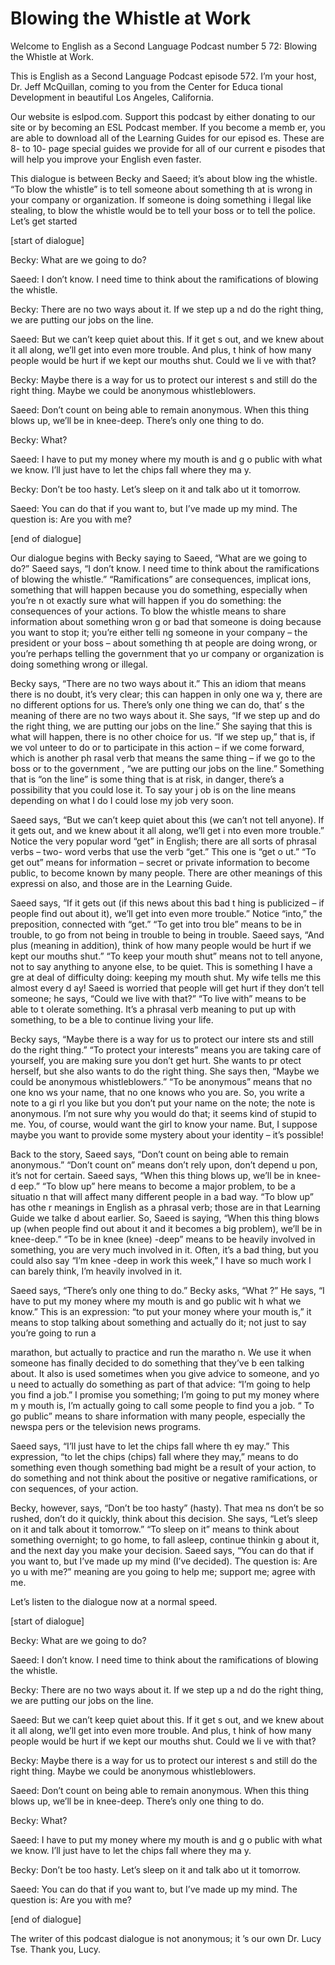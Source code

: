 # Blowing the Whistle at Work

Welcome to English as a Second Language Podcast number 5 72: Blowing the Whistle at Work.

This is English as a Second Language Podcast episode 572.  I’m your host, Dr. Jeff McQuillan, coming to you from the Center for Educa tional Development in beautiful Los Angeles, California.

Our website is eslpod.com.  Support this podcast by either  donating to our site or by becoming an ESL Podcast member.  If you become a memb er, you are able to download all of the Learning Guides for our episod es.  These are 8- to 10- page special guides we provide for all of our current e pisodes that will help you improve your English even faster.

This dialogue is between Becky and Saeed; it’s about blow ing the whistle.  “To blow the whistle” is to tell someone about something th at is wrong in your company or organization.  If someone is doing something i llegal like stealing, to blow the whistle would be to tell your boss or to tell the police.  Let’s get started

[start of dialogue]

Becky:  What are we going to do?

Saeed:  I don’t know.  I need time to think about the  ramifications of blowing the whistle.

Becky:  There are no two ways about it.  If we step up a nd do the right thing, we are putting our jobs on the line.

Saeed:  But we can’t keep quiet about this.  If it get s out, and we knew about it all along, we’ll get into even more trouble.  And plus, t hink of how many people would be hurt if we kept our mouths shut.  Could we li ve with that?

Becky:  Maybe there is a way for us to protect our interest s and still do the right thing.  Maybe we could be anonymous whistleblowers.

Saeed:  Don’t count on being able to remain anonymous.   When this thing blows up, we’ll be in knee-deep.  There’s only one thing to do.

Becky:  What?

 Saeed:  I have to put my money where my mouth is and g o public with what we know.  I’ll just have to let the chips fall where they ma y.

Becky:  Don’t be too hasty.  Let’s sleep on it and talk abo ut it tomorrow.

Saeed:  You can do that if you want to, but I’ve made  up my mind.  The question is: Are you with me?

[end of dialogue]

Our dialogue begins with Becky saying to Saeed, “What are  we going to do?” Saeed says, “I don’t know.  I need time to think about the ramifications of blowing the whistle.”  “Ramifications” are consequences, implicat ions, something that will happen because you do something, especially when you’re n ot exactly sure what will happen if you do something: the consequences of your actions.  To blow the whistle means to share information about something wron g or bad that someone is doing because you want to stop it; you’re either telli ng someone in your company – the president or your boss – about something th at people are doing wrong, or you’re perhaps telling the government that yo ur company or organization is doing something wrong or illegal.

Becky says, “There are no two ways about it.”  This an idiom  that means there is no doubt, it’s very clear; this can happen in only one wa y, there are no different options for us.  There’s only one thing we can do, that’ s the meaning of there are no two ways about it.  She says, “If we step up and do the right thing, we are putting our jobs on the line.”  She saying that this is what will happen, there is no other choice for us.  “If we step up,” that is, if we vol unteer to do or to participate in this action – if we come forward, which is another ph rasal verb that means the same thing – if we go to the boss or to the government , “we are putting our jobs on the line.”  Something that is “on the line” is some thing that is at risk, in danger, there’s a possibility that you could lose it.  To say your j ob is on the line means depending on what I do I could lose my job very soon.

Saeed says, “But we can’t keep quiet about this (we can’t not tell anyone).  If it gets out, and we knew about it all along, we’ll get i nto even more trouble.”  Notice the very popular word “get” in English; there are all sorts of phrasal verbs – two- word verbs that use the verb “get.”  This one is “get o ut.”  “To get out” means for information – secret or private information to become public, to become known by many people.  There are other meanings of this expressi on also, and those are in the Learning Guide.

 Saeed says, “If it gets out (if this news about this bad t hing is publicized – if people find out about it), we’ll get into even more trouble.”  Notice “into,” the preposition, connected with “get.”  “To get into trou ble” means to be in trouble, to go from not being in trouble to being in trouble.  Saeed says, “And plus (meaning in addition), think of how many people would be hurt if we kept our mouths shut.” “To keep your mouth shut” means not to tell anyone, not to say anything to anyone else, to be quiet.  This is something I have a gre at deal of difficulty doing: keeping my mouth shut.  My wife tells me this almost every d ay!  Saeed is worried that people will get hurt if they don’t tell  someone; he says, “Could we live with that?”  “To live with” means to be able to t olerate something.  It’s a phrasal verb meaning to put up with something, to be a ble to continue living your life.

Becky says, “Maybe there is a way for us to protect our intere sts and still do the right thing.”  “To protect your interests” means you are taking care of yourself, you are making sure you don’t get hurt.  She wants to pr otect herself, but she also wants to do the right thing.  She says then, “Maybe  we could be anonymous whistleblowers.”  “To be anonymous” means that no one kno ws your name, that no one knows who you are.  So, you write a note to a gi rl you like but you don’t put your name on the note; the note is anonymous.  I’m  not sure why you would do that; it seems kind of stupid to me.  You, of course,  would want the girl to know your name.  But, I suppose maybe you want to provide some mystery about your identity – it’s possible!

Back to the story, Saeed says, “Don’t count on being able to remain anonymous.” “Don’t count on” means don’t rely upon, don’t depend u pon, it’s not for certain. Saeed says, “When this thing blows up, we’ll be in knee-d eep.”  “To blow up” here means to become a major problem, to be a situatio n that will affect many different people in a bad way.  “To blow up” has othe r meanings in English as a phrasal verb; those are in that Learning Guide we talke d about earlier.  So, Saeed is saying, “When this thing blows up (when people find out about it and it becomes a big problem), we’ll be in knee-deep.”  “To be in knee (knee) -deep” means to be heavily involved in something, you are very much  involved in it. Often, it’s a bad thing, but you could also say “I’m knee -deep in work this week,” I have so much work I can barely think, I’m heavily involved in  it.

Saeed says, “There’s only one thing to do.”  Becky asks, “What ?”  He says, “I have to put my money where my mouth is and go public wit h what we know.” This is an expression: “to put your money where your mouth  is,” it means to stop talking about something and actually do it; not just to say you’re going to run a

 marathon, but actually to practice and run the maratho n.  We use it when someone has finally decided to do something that they’ve b een talking about.  It also is used sometimes when you give advice to someone, and yo u need to actually do something as part of that advice: “I’m going to help you find a job.”  I promise you something; I’m going to put my money where m y mouth is, I’m actually going to call some people to find you a job.  “ To go public” means to share information with many people, especially the newspa pers or the television news programs.

Saeed says, “I’ll just have to let the chips fall where th ey may.”  This expression, “to let the chips (chips) fall where they may,” means to  do something even though something bad might be a result of your action, to do something and not think about the positive or negative ramifications, or con sequences, of your action.

Becky, however, says, “Don’t be too hasty” (hasty).  That mea ns don’t be so rushed, don’t do it quickly, think about this decision.   She says, “Let’s sleep on it and talk about it tomorrow.”  “To sleep on it” means to think about something overnight; to go home, to fall asleep, continue thinkin g about it, and the next day you make your decision.  Saeed says, “You can do that if you  want to, but I’ve made up my mind (I’ve decided).  The question is: Are yo u with me?” meaning are you going to help me; support me; agree with me.

Let’s listen to the dialogue now at a normal speed.

[start of dialogue]

Becky:  What are we going to do?

Saeed:  I don’t know.  I need time to think about the  ramifications of blowing the whistle.

Becky:  There are no two ways about it.  If we step up a nd do the right thing, we are putting our jobs on the line.

Saeed:  But we can’t keep quiet about this.  If it get s out, and we knew about it all along, we’ll get into even more trouble.  And plus, t hink of how many people would be hurt if we kept our mouths shut.  Could we li ve with that?

Becky:  Maybe there is a way for us to protect our interest s and still do the right thing.  Maybe we could be anonymous whistleblowers.

 Saeed:  Don’t count on being able to remain anonymous.   When this thing blows up, we’ll be in knee-deep.  There’s only one thing to do.

Becky:  What?

Saeed:  I have to put my money where my mouth is and g o public with what we know.  I’ll just have to let the chips fall where they ma y.

Becky:  Don’t be too hasty.  Let’s sleep on it and talk abo ut it tomorrow.

Saeed:  You can do that if you want to, but I’ve made  up my mind.  The question is: Are you with me?

[end of dialogue]

The writer of this podcast dialogue is not anonymous; it ’s our own Dr. Lucy Tse. Thank you, Lucy.





